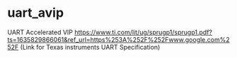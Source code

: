 # uart_avip
UART Accelerated VIP 
https://www.ti.com/lit/ug/sprugp1/sprugp1.pdf?ts=1635829866061&ref_url=https%253A%252F%252Fwww.google.com%252F (Link for Texas instruments UART Specification)
